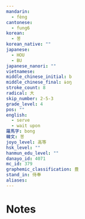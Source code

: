 ```yaml
---
mandarin:
  - fèng
cantonese:
  - fung6
korean:
  - 봉
korean_native: ""
japanese:
  - HOU
  - BU
japanese_nanori: ""
vietnamese:
middle_chinese_initial: b
middle_chinese_final: ɨoŋ
stroke_count: 8
radical: 大
skip_number: 2-5-3
grade_level: 4
pos: ""
english:
  - serve
  - wait upon
羅馬字: bong
韓文: 봉
joyo_level: 高等
hsk_level: ""
hanmun_edu_level: ""
danayo_id: 4071
mc_id: 379
graphemic_classification: 豊
stand_in: 侍奉
aliases:
---
```


# Notes

